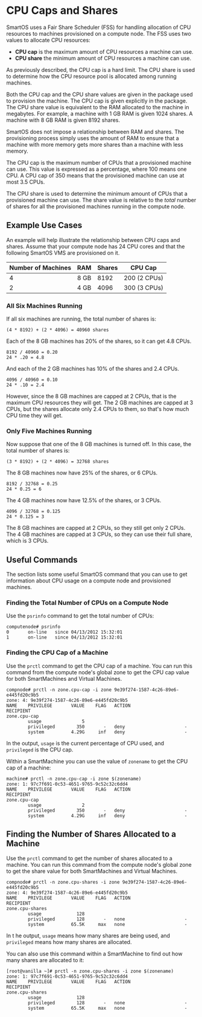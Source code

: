 # CPU Caps and Shares

SmartOS uses a Fair Share Scheduler (FSS) for handling allocation of CPU
resources to machines provisioned on a compute node. The FSS uses two
values to allocate CPU resources:

- **CPU cap** is the maximum amount of CPU resources a machine
  can use.
- **CPU share** the minimum amount of CPU resources a machine can use.

As previously described, the CPU cap is a hard limit. The CPU share is
used to determine how the CPU resource pool is allocated among running
machines.

Both the CPU cap and the CPU share values are given in the package used
to provision the machine. The CPU cap is given explicitly in the
package. The CPU share value is equivalent to the RAM allocated to the
machine in megabytes. For example, a machine with 1 GB RAM is given 1024
shares. A machine with 8 GB RAM is given 8192 shares.

SmartOS does not impose a relationship between RAM and shares. The
provisioning process simply uses the amount of RAM to ensure that a machine
with more memory gets more shares than a machine with less memory.

The CPU cap is the maximum number of CPUs that a provisioned machine can
use. This value is expressed as a percentage, where 100 means one CPU. A
CPU cap of 350 means that the provisioned machine can use at most 3.5
CPUs.

The CPU share is used to determine the minimum amount of CPUs that a
provisioned machine can use. The share value is relative to
the *total* number of shares for all the provisioned machines running in
the compute node.

## Example Use Cases

An example will help illustrate the relationship between CPU caps and
shares. Assume that your compute node has 24 CPU cores and that the
following SmartOS VMS are provisioned on it.

| Number of Machines | RAM  | Shares | CPU Cap       |
| ------------------ | ---- | ------ | ------------- |
| 4                  | 8 GB | 8192   |  200 (2 CPUs) |
| 2                  | 4 GB | 4096   |  300 (3 CPUs) |

### All Six Machines Running

If all six machines are running, the total number of shares is:

    (4 * 8192) + (2 * 4096) = 40960 shares

Each of the 8 GB machines has 20% of the shares, so it can get 4.8 CPUs.

    8192 / 40960 = 0.20
    24 * .20 = 4.8

And each of the 2 GB machines has 10% of the shares and 2.4 CPUs.

    4096 / 40960 = 0.10
    24 * .10 = 2.4

However, since the 8 GB machines are capped at 2 CPUs, that is the
maximum CPU resources they will get. The 2 GB machines are capped at 3
CPUs, but the shares allocate only 2.4 CPUs to them, so that's how much
CPU time they will get.

### Only Five Machines Running

Now suppose that one of the 8 GB machines is turned off. In this case,
the total number of shares is:

    (3 * 8192) + (2 * 4096) = 32768 shares

The 8 GB machines now have 25% of the shares, or 6 CPUs.

    8192 / 32768 = 0.25
    24 * 0.25 = 6

The 4 GB machines now have 12.5% of the shares, or 3 CPUs.

    4096 / 32768 = 0.125
    24 * 0.125 = 3

The 8 GB machines are capped at 2 CPUs, so they still get only 2 CPUs.
The 4 GB machines are capped at 3 CPUs, so they can use their full
share, which is 3 CPUs.

## Useful Commands

The section lists some useful SmartOS command that you can use to get
information about CPU usage on a compute node and provisioned machines.

### Finding the Total Number of CPUs on a Compute Node

Use the `psrinfo` command to get the total number of CPUs:

    computenode# psrinfo
    0       on-line   since 04/13/2012 15:32:01
    1       on-line   since 04/13/2012 15:32:01

### Finding the CPU Cap of a Machine

Use the `prctl` command to get the CPU cap of a machine. You can run
this command from the compute node's global zone to get the CPU cap
value for both SmartMachines and Virtual Machines.

    compnode# prctl -n zone.cpu-cap -i zone 9e39f274-1587-4c26-89e6-e445fd20c9b5
    zone: 4: 9e39f274-1587-4c26-89e6-e445fd20c9b5
    NAME    PRIVILEGE       VALUE    FLAG   ACTION                    RECIPIENT
    zone.cpu-cap
            usage               5
            privileged        350       -   deny                      -
            system          4.29G     inf   deny                      -

In the output, `usage` is the current percentage of CPU used, and
`privileged` is the CPU cap.

Within a SmartMachine you can use the value of `zonename` to get the CPU
cap of a machine:

    machine# prctl -n zone.cpu-cap -i zone $(zonename)
    zone: 1: 97c7f691-0c53-4651-9765-9c52c32c6dd4
    NAME    PRIVILEGE       VALUE    FLAG   ACTION                    RECIPIENT
    zone.cpu-cap
            usage               2
            privileged        350       -   deny                      -
            system          4.29G     inf   deny                      -

## Finding the Number of Shares Allocated to a Machine

Use the `prctl` command to get the number of shares allocated to a
machine. You can run this command from the compute node's global zone to
get the share value for both SmartMachines and Virtual Machines.

    compnode# prctl -n zone.cpu-shares -i zone 9e39f274-1587-4c26-89e6-e445fd20c9b5
    zone: 4: 9e39f274-1587-4c26-89e6-e445fd20c9b5
    NAME    PRIVILEGE       VALUE    FLAG   ACTION                    RECIPIENT
    zone.cpu-shares
            usage             128
            privileged        128       -   none                      -
            system          65.5K     max   none                      -

In t he output, `usage` means how many shares are being used, and
`privileged` means how many shares are allocated.

You can also use this command within a SmartMachine to find out how many
shares are allocated to it:

    [root@vanilla ~]# prctl -n zone.cpu-shares -i zone $(zonename)
    zone: 1: 97c7f691-0c53-4651-9765-9c52c32c6dd4
    NAME    PRIVILEGE       VALUE    FLAG   ACTION                    RECIPIENT
    zone.cpu-shares
            usage             128
            privileged        128       -   none                      -
            system          65.5K     max   none                      -
